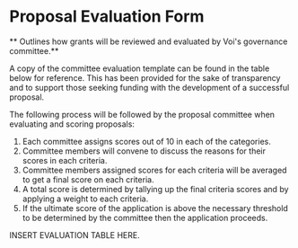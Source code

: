 # **Proposal Evaluation Form**
** Outlines how grants will be reviewed and evaluated by Voi's governance committee.**

A copy of the committee evaluation template can be found in the table below for reference. This has been provided for the sake of transparency and to support those seeking funding with the development of a successful proposal. 

The following process will be followed by the proposal committee when evaluating and scoring proposals: 

1. Each committee assigns scores out of 10 in each of the categories.
2. Committee members will convene to discuss the reasons for their scores in each criteria.
3. Committee members assigned scores for each criteria will be averaged to get a final score on each criteria.
4. A total score is determined by tallying up the final criteria scores and by applying a weight to each criteria.
5. If the ultimate score of the application is above the necessary threshold to be determined by the committee then the application proceeds.

INSERT EVALUATION TABLE HERE.
